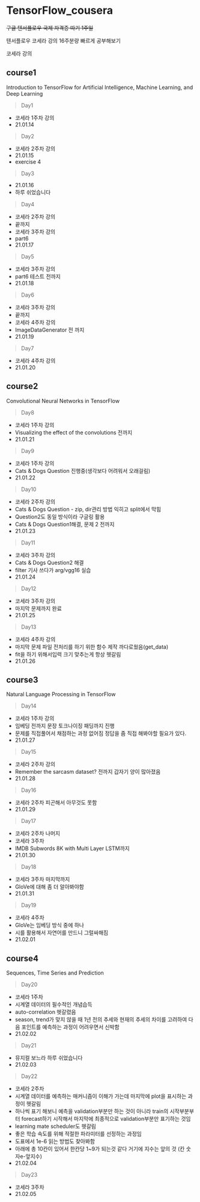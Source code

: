 # TensorFlow_cousera

~~구글 텐서플로우 국제 자격증 따기 1주일~~

텐서플로우 코세라 강의 16주분량 빠르게 공부해보기

코세라 강의

## course1

Introduction to TensorFlow for Artificial Intelligence, Machine Learning, and Deep Learning

> Day1

- 코세라 1주차 강의
- 21.01.14

> Day2

- 코세라 2주차 강의
- 21.01.15
- exercise 4

> Day3

- 21.01.16
- 하루 쉬었습니다

> Day4

- 코세라 2주차 강의
- 끝까지
- 코세라 3주차 강의
- part6
- 21.01.17

> Day5

- 코세라 3주차 강의
- part6 테스트 전까지
- 21.01.18

> Day6

- 코세라 3주차 강의
- 끝까지
- 코세라 4주차 강의
- ImageDataGenerator 전 까지
- 21.01.19

> Day7

- 코세라 4주차 강의
- 21.01.20

## course2

Convolutional Neural Networks in TensorFlow

> Day8

- 코세라 1주차 강의
- Visualizing the effect of the convolutions 전까지
- 21.01.21

> Day9

- 코세라 1주차 강의
- Cats & Dogs Question 진행중(생각보다 어려워서 오래걸림)
- 21.01.22

> Day10

- 코세라 2주차 강의
- Cats & Dogs Question - zip, dir관리 방법 익히고 split에서 막힘
- Question2도 동일 방식이라 구글링 활용
- Cats & Dogs Question1해결, 문제 2 전까지
- 21.01.23

> Day11

- 코세라 3주차 강의
- Cats & Dogs Question2 해결
- filter 기사 쓰다가 arg/vgg16 실습
- 21.01.24

> Day12

- 코세라 3주차 강의
- 마지막 문제까지 완료
- 21.01.25

> Day13

- 코세라 4주차 강의
- 마지막 문제 파일 전처리를 하기 위한 함수 제작 까다로웠음(get_data)
- fit을 하기 위해서입력 크기 맞추는게 항상 헷갈림
- 21.01.26

## course3

Natural Language Processing in TensorFlow

> Day14

- 코세라 1주차 강의
- 임베딩 전까지 문장 토크나이징 패딩까지 진행
- 문제를 직접풀어서 채점하는 과정 없어짐 정답을 줌 직접 해봐야할 필요가 있다.
- 21.01.27

> Day15

- 코세라 2주차 강의
- Remember the sarcasm dataset? 전까지 갑자기 양이 많아졌음
- 21.01.28

> Day16

- 코세라 2주차 피곤해서 아무것도 못함
- 21.01.29

> Day17

- 코세라 2주차 나머지
- 코세라 3주차
- IMDB Subwords 8K with Multi Layer LSTM까지
- 21.01.30

> Day18

- 코세라 3주차 마지막까지
- GloVe에 대해 좀 더 알아봐야함
- 21.01.31

> Day19

- 코세라 4주차
- GloVe는 임베딩 방식 중에 하나
- 시를 활용해서 자연어를 만드니 그럴싸해짐
- 21.02.01

## course4

Sequences, Time Series and Prediction

> Day20

- 코세라 1주차
- 시계열 데이터의 필수적인 개념습득
- auto-correlation 헷갈렸음
- season, trend가 맞지 않을 때 1년 전의 추세와 현재의 추세의 차이를 고려하여 다음 포인트를 예측하는 과정이 어려우면서 신박함
- 21.02.02

> Day21

- 뮤지컬 보느라 하루 쉬었습니다
- 21.02.03

> Day22

- 코세라 2주차
- 시계열 데이터를 예측하는 매커니즘이 이해가 가는데 마지막에 plot을 표시하는 과정이 헷갈림
- 하나씩 표기 해보니 예측을 validation부분만 하는 것이 아니라 train의 시작부분부터 forecast하기 시작해서 마지막에 최종적으로 validation부분만 표기하는 것임
- learning mate scheduler도 헷갈림
- 좋은 학습 속도를 위해 적절한 파라미터를 선정하는 과정임
- 도표에서 1e-6 읽는 방법도 찾아봐함
- 아래에 총 10칸이 있어서 한칸당 1~9가 되는것 같다 거기에 지수는 앞의 것 (칸 숫자e-앞지수)
- 21.02.04

> Day23

- 코세라 3주차
- 21.02.05
